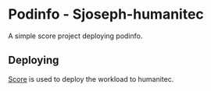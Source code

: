 # Podinfo - Sjoseph-humanitec

A simple score project deploying podinfo.

## Deploying

[Score](https://score.dev/) is used to deploy the workload to humanitec.

